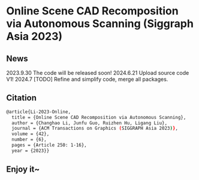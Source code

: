 # Online Scene CAD Recomposition via Autonomous Scanning (Siggraph Asia 2023)

## News

2023.9.30 The code will be released soon!
2024.6.21 Upload source code V1!
2024.7 [TODO] Refine and simplify code, merge all packages.

## Citation

```bash
@article{Li-2023-Online,
  title = {Online Scene CAD Recomposition via Autonomous Scanning},
  author = {Changhao Li, Junfu Guo, Ruizhen Hu, Ligang Liu},
  journal = {ACM Transactions on Graphics (SIGGRAPH Asia 2023)},
  volume = {42},
  number = {6},
  pages = {Article 250: 1-16},
  year = {2023}}
```

## Enjoy it~
